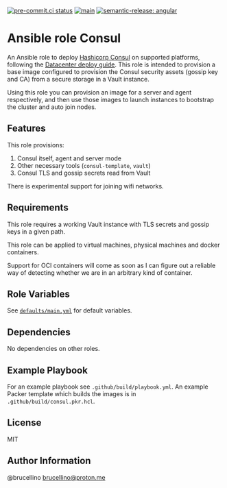 [![pre-commit.ci status](https://results.pre-commit.ci/badge/github/brucellino/ansible-role-consul/main.svg)](https://results.pre-commit.ci/latest/github/brucellino/ansible-role-consul/main) [![main](https://github.com/brucellino/ansible-role-consul/actions/workflows/main.yml/badge.svg)](https://github.com/brucellino/ansible-role-consul/actions/workflows/main.yml) [![semantic-release: angular](https://img.shields.io/badge/semantic--release-conventional-e10079?logo=semantic-release)](https://github.com/semantic-release/semantic-release)

# Ansible role Consul

<!-- A brief description of the role goes here. -->
An Ansible role to deploy [Hashicorp Consul](https://consul.io) on supported platforms, following the [Datacenter deploy guide](https://learn.hashicorp.com/tutorials/consul/deployment-guide?in=consul/production-deploy).
This role is intended to provision a base image configured to provision the Consul security assets (gossip key and CA) from a secure storage in a Vault instance.

Using this role you can provision an image for a server and agent respectively, and then use those images to launch instances to bootstrap the cluster and auto join nodes.

## Features

This role provisions:

1. Consul itself, agent and server mode
2. Other necessary tools (`consul-template`, `vault`)
3. Consul TLS and gossip secrets read from Vault

There is experimental support for joining wifi networks.

## Requirements

This role requires a working Vault instance with TLS secrets and gossip keys in a given path.

This role can be applied to virtual machines, physical machines and docker containers.

Support for OCI containers will come as soon as I can figure out a reliable way of detecting whether we are in an arbitrary kind of container.
<!--

Could either use /.dockerenv or /.containerenv or docker in /proc/1/cgroup
See https://stackoverflow.com/questions/23513045/how-to-check-if-a-process-is-running-inside-docker-container
 -->

## Role Variables

See [`defaults/main.yml`](defaults/main.yml) for default variables.

## Dependencies

No dependencies on other roles.

## Example Playbook

For an example playbook see `.github/build/playbook.yml`.
An example Packer template which builds the images is in `.github/build/consul.pkr.hcl`.

## License

MIT

## Author Information

@brucellino <brucellino@proton.me>
